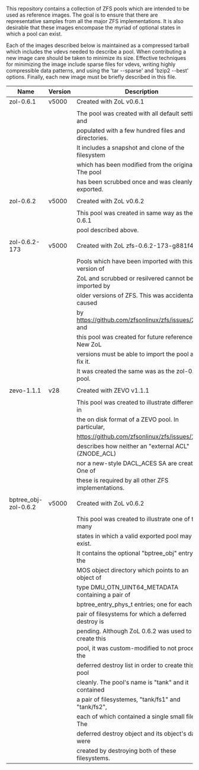 This repository contains a collection of ZFS pools which are intended
to be used as reference images.  The goal is to ensure that there are
representative samples from all the major ZFS implementations.  It is
also desirable that these images encompase the myriad of optional states
in which a pool can exist.

Each of the images described below is maintained as a compressed tarball
which includes the vdevs needed to describe a pool.  When contributing a
new image care should be taken to minimize its size.  Effective techniques
for minimizing the image include sparse files for vdevs, writing highly
compressible data patterns, and using the 'tar --sparse' and  'bzip2 --best'
options.  Finally, each new image must be briefly described in this file.


Name                  | Version | Description
-------------         | ------- | ------------------------------------------------
zol-0.6.1             | v5000   | Created with ZoL v0.6.1
                      |         | 
                      |         | The pool was created with all default settings and
                      |         | populated with a few hundred files and directories.
                      |         | It includes a snapshot and clone of the filesystem
                      |         | which has been modified from the original.  The pool
                      |         | has been scrubbed once and was cleanly exported.
                      |         |
zol-0.6.2             | v5000   | Created with ZoL v0.6.2
                      |         | 
                      |         | This pool was created in same way as the zol-0.6.1
                      |         | pool described above.
                      |         |
zol-0.6.2-173         | v5000   | Created with ZoL zfs-0.6.2-173-g881f45c
                      |         |
                      |         | Pools which have been imported with this version of
                      |         | ZoL and scrubbed or resilvered cannot be imported by
                      |         | older versions of ZFS.  This was accidentally caused
                      |         | by https://github.com/zfsonlinux/zfs/issues/2094 and
                      |         | this pool was created for future reference.  New ZoL
                      |         | versions must be able to import the pool and fix it.
                      |         | It was created the same was as the zol-0.6.1 pool.
                      |         |
zevo-1.1.1            | v28     | Created with ZEVO v1.1.1
                      |         |
                      |         | This pool was created to illustrate differences in
                      |         | the on disk format of a ZEVO pool.  In particular,
                      |         | https://github.com/zfsonlinux/zfs/issues/1911
                      |         | describes how neither an "external ACL" (ZNODE_ACL)
                      |         | nor a new-style DACL_ACES SA are created.  One of
                      |         | these is required by all other ZFS implementations.
                      |         |
bptree_obj-zol-0.6.2  | v5000   | Created with ZoL v0.6.2
                      |         |
                      |         | This pool was created to illustrate one of the many
                      |         | states in which a valid exported pool may exist.
                      |         | It contains the optional "bptree_obj" entry in the
                      |         | MOS object directory which points to an object of
                      |         | type DMU_OTN_UINT64_METADATA containing a pair of
                      |         | bptree_entry_phys_t entries; one for each of a
                      |         | pair of filesystems for which a deferred destroy is
                      |         | pending.  Although ZoL 0.6.2 was used to create this
                      |         | pool, it was custom-modified to not process the
                      |         | deferred destroy list in order to create this pool
                      |         | cleanly.  The pool's name is "tank" and it contained
                      |         | a pair of filesystemes, "tank/fs1" and "tank/fs2",
                      |         | each of which contained a single small file.  The
                      |         | deferred destroy object and its object's data were
                      |         | created by destroying both of these filesystems.
